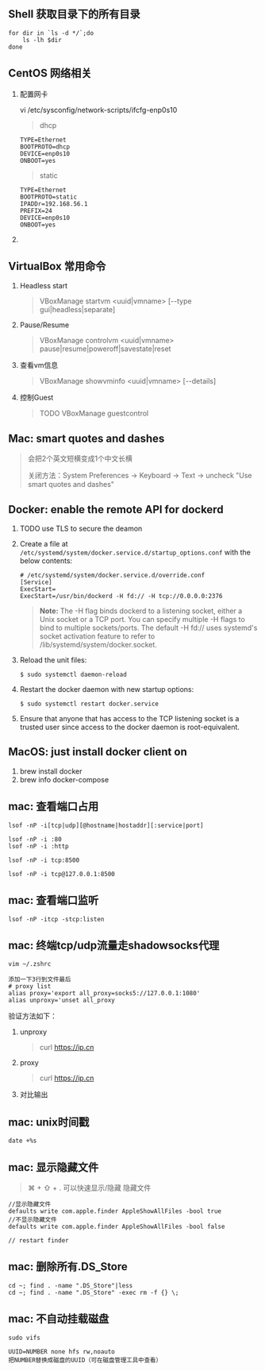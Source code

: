 ## Shell 获取目录下的所有目录

```
for dir in `ls -d */`;do
	ls -lh $dir
done
```



## CentOS 网络相关

1. 配置网卡

   vi /etc/sysconfig/network-scripts/ifcfg-enp0s10

   > dhcp

   ```
   TYPE=Ethernet
   BOOTPROTO=dhcp
   DEVICE=enp0s10
   ONBOOT=yes
   ```

   > static

   ```
   TYPE=Ethernet
   BOOTPROTO=static
   IPADDr=192.168.56.1
   PREFIX=24
   DEVICE=enp0s10
   ONBOOT=yes
   ```

   

1. 

## VirtualBox 常用命令

1. Headless start

   > VBoxManage startvm <uuid|vmname> [--type gui|headless|separate]

1. Pause/Resume

   > VBoxManage controlvm <uuid|vmname> pause|resume|poweroff|savestate|reset

1. 查看vm信息

   > VBoxManage showvminfo <uuid|vmname> [--details]

1. 控制Guest

   > TODO VBoxManage guestcontrol 

## Mac: smart quotes and dashes

> 会把2个英文短横变成1个中文长横
>
> 关闭方法：System Preferences -> Keyboard -> Text -> uncheck "Use smart quotes and dashes"

## Docker: enable the remote API for dockerd

1. TODO use TLS to secure the deamon

2. Create a file at `/etc/systemd/system/docker.service.d/startup_options.conf` with the below contents:

   ```
   # /etc/systemd/system/docker.service.d/override.conf
   [Service]
   ExecStart=
   ExecStart=/usr/bin/dockerd -H fd:// -H tcp://0.0.0.0:2376
   ```

   > **Note:** The -H flag binds dockerd to a listening socket, either a Unix socket or a TCP port. You can specify multiple -H flags to bind to multiple sockets/ports. The default -H fd:// uses systemd's socket activation feature to refer to /lib/systemd/system/docker.socket.

3. Reload the unit files:

   ```
   $ sudo systemctl daemon-reload
   ```

4. Restart the docker daemon with new startup options:

   ```
   $ sudo systemctl restart docker.service
   ```

5. Ensure that anyone that has access to the TCP listening socket is a trusted user since access to the docker daemon is root-equivalent.

## MacOS: just install docker client on 

1. brew install docker
2. brew info docker-compose

## mac: 查看端口占用

```shell
lsof -nP -i[tcp|udp][@hostname|hostaddr][:service|port]

lsof -nP -i :80
lsof -nP -i :http

lsof -nP -i tcp:8500

lsof -nP -i tcp@127.0.0.1:8500
```

## mac: 查看端口监听

```shell
lsof -nP -itcp -stcp:listen
```

## mac: 终端tcp/udp流量走shadowsocks代理

```
vim ~/.zshrc  

添加一下3行到文件最后
# proxy list
alias proxy='export all_proxy=socks5://127.0.0.1:1080'
alias unproxy='unset all_proxy
```

验证方法如下：

1. unproxy

   > curl https://ip.cn

2. proxy

   > curl https://ip.cn

3. 对比输出

## mac: unix时间戳

```shell
date +%s
```
## mac: 显示隐藏文件

> ⌘ + ⇧ + . 可以快速显示/隐藏 隐藏文件

```
//显示隐藏文件
defaults write com.apple.finder AppleShowAllFiles -bool true
//不显示隐藏文件
defaults write com.apple.finder AppleShowAllFiles -bool false

// restart finder
```
## mac: 删除所有.DS_Store

```
cd ~; find . -name ".DS_Store"|less
cd ~; find . -name ".DS_Store" -exec rm -f {} \;
```

## mac: 不自动挂载磁盘

```
sudo vifs

UUID=NUMBER none hfs rw,noauto
把NUMBER替换成磁盘的UUID（可在磁盘管理工具中查看）
```



